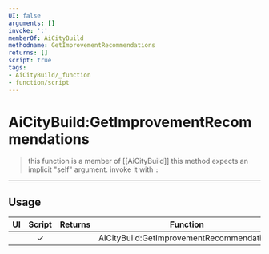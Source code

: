 ```yaml
---
UI: false
arguments: []
invoke: ':'
memberOf: AiCityBuild
methodname: GetImprovementRecommendations
returns: []
script: true
tags:
- AiCityBuild/_function
- function/script
---
```

# AiCityBuild:GetImprovementRecommendations
> this function is a member of [[AiCityBuild]]
> this method expects an implicit "self" argument. invoke it with `:`
-----
## Usage
|  UI | Script | Returns | Function | Arguments |
|:---:|:------:|-------:|:--------:|:---------|
| |✓||AiCityBuild:GetImprovementRecommendations||
